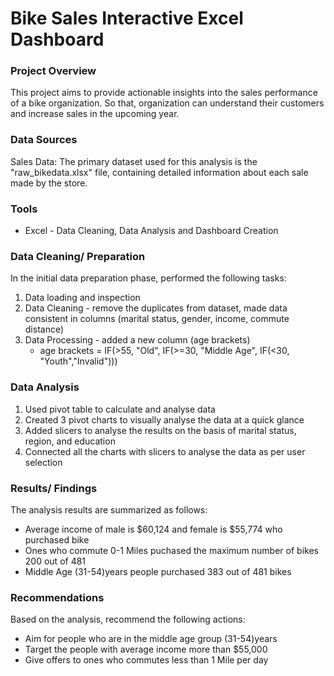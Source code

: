 # Bike Sales Interactive Excel Dashboard

### Project Overview
This project aims to provide actionable insights into the sales performance of a bike organization. So that, organization can understand their customers and increase sales in the upcoming year. 






### Data Sources
Sales Data: The primary dataset used for this analysis is the "raw_bikedata.xlsx" file, containing detailed information about each sale made by the store.
### Tools
- Excel - Data Cleaning, Data Analysis and Dashboard Creation
  
### Data Cleaning/ Preparation
In the initial data preparation phase, performed the following tasks:
1. Data loading and inspection
2. Data Cleaning - remove the duplicates from dataset, made data consistent in columns (marital status, gender, income, commute distance)
3. Data Processing - added a new column (age brackets)
   - age brackets = IF(>55, "Old", IF(>=30, "Middle Age", IF(<30, "Youth","Invalid")))


### Data Analysis
1. Used pivot table to calculate and analyse data
2. Created 3 pivot charts to visually analyse the data at a quick glance
3. Added slicers to analyse the results on the basis of marital status, region, and education
4. Connected all the charts with slicers to analyse the data as per user selection 

### Results/ Findings

The analysis results are summarized as follows:
- Average income of male is $60,124 and female is $55,774 who purchased bike
- Ones who commute 0-1 Miles puchased the maximum number of bikes 200 out of 481
- Middle Age (31-54)years people purchased 383 out of 481 bikes

### Recommendations
Based on the analysis, recommend the following actions:
- Aim for people who are in the middle age group (31-54)years
- Target the people with average income more than $55,000
- Give offers to ones who commutes less than 1 Mile per day

    
